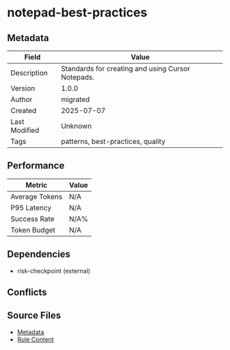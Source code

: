 # notepad-best-practices

## Metadata

| Field | Value |
|-------|-------|
| Description | Standards for creating and using Cursor Notepads. |
| Version | 1.0.0 |
| Author | migrated |
| Created | 2025-07-07 |
| Last Modified | Unknown |
| Tags | patterns, best-practices, quality |

## Performance

| Metric | Value |
|--------|-------|
| Average Tokens | N/A |
| P95 Latency | N/A |
| Success Rate | N/A% |
| Token Budget | N/A |

## Dependencies

- risk-checkpoint (external)

## Conflicts


## Source Files

- [Metadata](400-patterns/notepad-best-practices.yaml)
- [Rule Content](400-patterns/notepad-best-practices.mdc)
